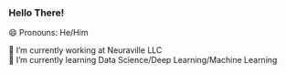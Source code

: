 ### Hello There!
😄 Pronouns: He/Him

🔭 I’m currently working at Neuraville LLC  
🌱 I’m currently learning Data Science/Deep Learning/Machine Learning
